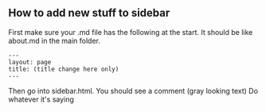 ## How to add new stuff to sidebar

First make sure your .md file has the following at the start. It should be like about.md in the main folder.

```
---
layout: page
title: (title change here only)
---
```

Then go into sidebar.html. You should see a comment (gray looking text)
Do whatever it's saying

